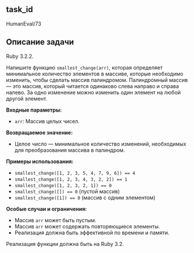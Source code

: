 ## task_id
HumanEval/73

## Описание задачи
Ruby 3.2.2.

Напишите функцию `smallest_change(arr)`, которая определяет минимальное количество элементов в массиве, которые необходимо изменить, чтобы сделать массив палиндромом. Палиндромный массив — это массив, который читается одинаково слева направо и справа налево.  За одно изменение можно изменить один элемент на любой другой элемент.

**Входные параметры:**

* `arr`: Массив целых чисел.

**Возвращаемое значение:**

* Целое число — минимальное количество изменений, необходимых для преобразования массива в палиндром.

**Примеры использования:**

* `smallest_change([1, 2, 3, 5, 4, 7, 9, 6]) == 4`
* `smallest_change([1, 2, 3, 4, 3, 2, 2]) == 1`
* `smallest_change([1, 2, 3, 2, 1]) == 0`
* `smallest_change([]) == 0`  (пустой массив)
* `smallest_change([1]) == 0` (массив с одним элементом)


**Особые случаи и ограничения:**

* Массив `arr` может быть пустым.
* Массив `arr` может содержать повторяющиеся элементы.
* Реализация должна быть эффективной по времени и памяти.


Реализация функции должна быть на Ruby 3.2.

